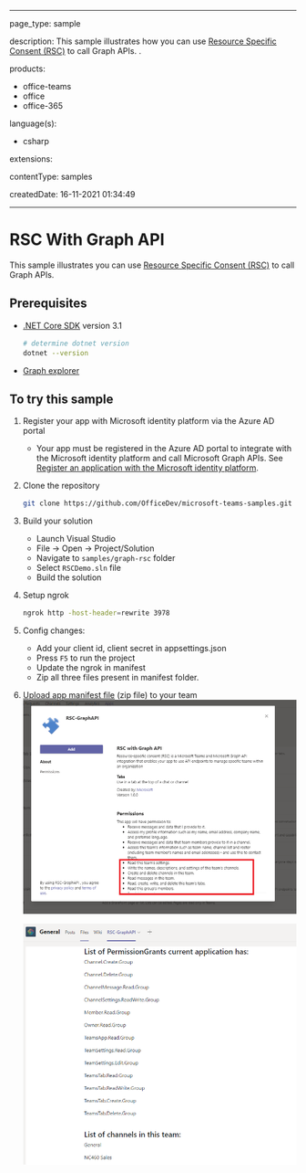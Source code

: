 
---

page_type: sample

description: This sample illustrates how you can use [Resource Specific Consent (RSC)](https://docs.microsoft.com/en-us/microsoftteams/platform/graph-api/rsc/resource-specific-consent) to call Graph APIs. .

products:
- office-teams
- office
- office-365

language(s):
- csharp

extensions:

contentType: samples

createdDate: 16-11-2021 01:34:49

---
# RSC With Graph API

This sample illustrates you can use [Resource Specific Consent (RSC)](https://docs.microsoft.com/en-us/microsoftteams/platform/graph-api/rsc/resource-specific-consent) to call Graph APIs.

## Prerequisites

- [.NET Core SDK](https://dotnet.microsoft.com/download) version 3.1

  ```bash
  # determine dotnet version
  dotnet --version
  ```
- [Graph explorer](https://developer.microsoft.com/en-us/graph/graph-explorer)  
  

## To try this sample

1. Register your app with Microsoft identity platform via the Azure AD portal
    - Your app must be registered in the Azure AD portal to integrate with the Microsoft identity platform and call Microsoft Graph APIs. See [Register an application with the Microsoft identity platform](https://docs.microsoft.com/en-us/graph/auth-register-app-v2). 

1. Clone the repository 
   ```bash
   git clone https://github.com/OfficeDev/microsoft-teams-samples.git
   ```

1. Build your solution
      - Launch Visual Studio
      - File -> Open -> Project/Solution
      - Navigate to `samples/graph-rsc` folder
      - Select `RSCDemo.sln` file
      - Build the solution

1. Setup ngrok
      ```bash
      ngrok http -host-header=rewrite 3978
      ```

1. Config changes: 
    - Add your client id, client secret  in appsettings.json
    - Press `F5` to run the project
    - Update the ngrok in manifest 
    - Zip all three files present in manifest folder.


1. [Upload app manifest file](https://docs.microsoft.com/en-us/microsoftteams/platform/concepts/deploy-and-publish/apps-upload#load-your-package-into-teams) (zip file) to your team
    ![](RSCDemo/Images/Picture1.png)

    ![](RSCDemo/Images/Picture2.Png)






